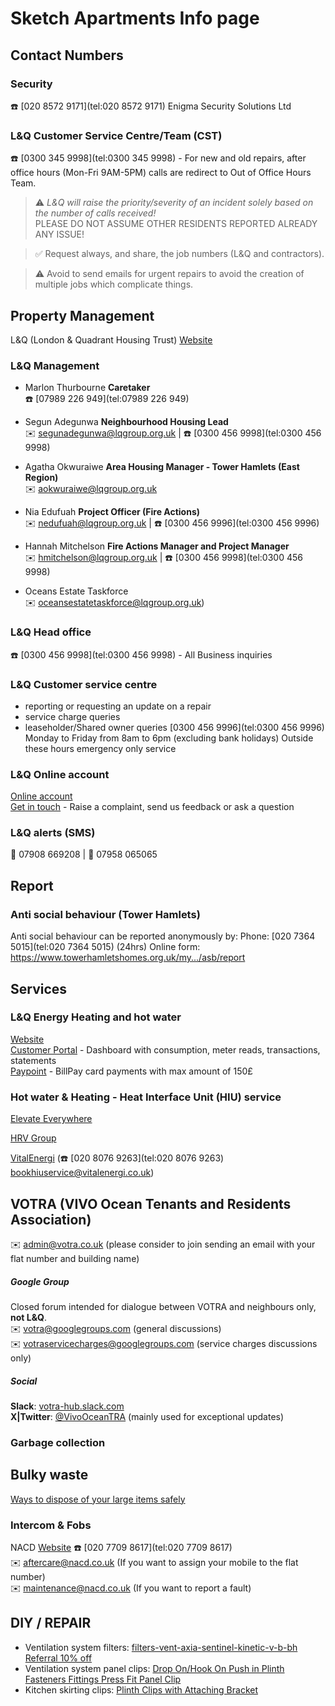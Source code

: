 # Sketch Apartments Info page
## Contact Numbers
### Security
☎️ [020 8572 9171](tel:020 8572 9171) Enigma Security Solutions Ltd 

### L&Q Customer Service Centre/Team (CST)
☎️ [0300 345 9998](tel:0300 345 9998) - For new and old repairs, after office hours (Mon-Fri 9AM-5PM) calls are redirect to Out of Office Hours Team.

> ⚠️
> *L&Q will raise the priority/severity of an incident solely based on the number of calls received!*  
> PLEASE DO NOT ASSUME OTHER RESIDENTS REPORTED ALREADY ANY ISSUE!

> ✅
> Request always, and share, the job numbers (L&Q and contractors).

> ⚠️ 
> Avoid to send emails for urgent repairs to avoid the creation of multiple jobs which complicate things.

## Property Management
L&Q (London & Quadrant Housing Trust) [Website](https://www.lqgroup.org.uk)

### L&Q Management 
- Marlon Thurbourne **Caretaker**\
☎️ [07989 226 949](tel:07989 226 949)

- Segun Adegunwa **Neighbourhood Housing Lead**\
✉️ [segunadegunwa@lqgroup.org.uk](mailto:segunadegunwa@lqgroup.org.uk) | ☎️ [0300 456 9998](tel:0300 456 9998)

- Agatha Okwuraiwe **Area Housing Manager - Tower Hamlets (East Region)**\
✉️ [aokwuraiwe@lqgroup.org.uk](mailto:aokwuraiwe@lqgroup.org.uk)

- Nia Edufuah **Project Officer (Fire Actions)**\
✉️ [nedufuah@lqgroup.org.uk](mailto:nedufuah@lqgroup.org.uk) | ☎️ [0300 456 9996](tel:0300 456 9996)

- Hannah Mitchelson **Fire Actions Manager and Project Manager**\
✉️ [hmitchelson@lqgroup.org.uk](mailto:hmitchelson@lqgroup.org.uk) | ☎️ [0300 456 9998](tel:0300 456 9998)

- Oceans Estate Taskforce\
✉️ [oceansestatetaskforce@lqgroup.org.uk](mailto:oceansestatetaskforce@lqgroup.org.uk))

### L&Q Head office
☎️ [0300 456 9998](tel:0300 456 9998) - All Business inquiries

### L&Q Customer service centre
- reporting or requesting an update on a repair
- service charge queries
- leaseholder/Shared owner queries
[0300 456 9996](tel:0300 456 9996)
Monday to Friday from 8am to 6pm (excluding bank holidays)
Outside these hours emergency only service

### L&Q Online account
[Online account](https://www.lqgroup.org.uk/onlineaccount)\
[Get in touch](https://www.lqgroup.org.uk/my-dashboard/get-in-touch) - Raise a complaint, send us feedback or ask a question

### L&Q alerts (SMS)
💬 07908 669208 | 💬 07958 065065

## Report

### Anti social behaviour (Tower Hamlets)
Anti social behaviour can be reported anonymously by:
Phone: [020 7364 5015](tel:020 7364 5015) (24hrs)
Online form: https://www.towerhamletshomes.org.uk/my.../asb/report

## Services

### L&Q Energy Heating and hot water
[Website](https://www.lqgroup.org.uk/landq-energy)\
[Customer Portal](https://londonquad.mabdeck.com/Account/Login) - Dashboard with consumption, meter reads, transactions, statements\
[Paypoint](https://lqenergypayments.paypoint.com/Home/index) - BillPay card payments with max amount of 150£

### Hot water & Heating - Heat Interface Unit (HIU) service 
[Elevate Everywhere](https://www.elevateeverywhere.com/)

[HRV Group](https://www.hrv-group.com/)

[VitalEnergi](https://www.vitalenergi.co.uk/) (☎️ [020 8076 9263](tel:020 8076 9263) [bookhiuservice@vitalenergi.co.uk](mailto:bookhiuservice@vitalenergi.co.uk))

## VOTRA (VIVO Ocean Tenants and Residents Association)
✉️ [admin@votra.co.uk](mailto:admin@votra.co.uk) (please consider to join sending an email with your flat number and building name)

##### Google Group
Closed forum intended for dialogue between VOTRA and neighbours only, **not L&Q**.\
✉️ [votra@googlegroups.com](mailto:votra@googlegroups.com) (general discussions)\
✉️ [votraservicecharges@googlegroups.com](mailto:votraservicecharges@googlegroups.com) (service charges discussions only)

##### Social
**Slack**: [votra-hub.slack.com](votra-hub.slack.com)\
**X|Twitter**: [@VivoOceanTRA](https://x.com/vivooceantra) (mainly used for exceptional updates)

### Garbage collection
## Bulky waste
[Ways to dispose of your large items safely](https://www.towerhamlets.gov.uk/lgnl/environment_and_waste/recycling_and_waste/Bulky_waste/bulky_waste.aspx)

### Intercom & Fobs
NACD [Website](https://www.nacd.co.uk/)
☎️ [020 7709 8617](tel:020 7709 8617)\
✉️ [aftercare@nacd.co.uk](mailto:aftercare@nacd.co.uk) (If you want to assign your mobile to the flat number)\
✉️ [maintenance@nacd.co.uk](mailto:maintenance@nacd.co.uk) (If you want to report a fault)

## DIY / REPAIR
- Ventilation system filters: [filters-vent-axia-sentinel-kinetic-v-b-bh](https://filtermate.co.uk/products/filters-vent-axia-sentinel-kinetic-v-b-bh?variant=1217024327694)\
[Referral 10% off](https://filtermate.co.uk/collections/products?smile_referral_code=tHh4uXh4&st_intent=st%3Areferrals%3Acustomer-offers%3AtHh4uXh4&utm_campaign=smileio_referrals&utm_medium=referral_url)
- Ventilation system panel clips: [Drop On/Hook On Push in Plinth Fasteners Fittings Press Fit Panel Clip](https://www.amazon.co.uk/s?k=Keku+Drop+On%2FHook+On+Push+in+Plinth+Fasteners+Fittings+Press+Fit+Panel+Clip)
- Kitchen skirting clips: [Plinth Clips with Attaching Bracket](https://www.amazon.co.uk/s?k=Plinth+Clips+with+Attaching+Bracket)
